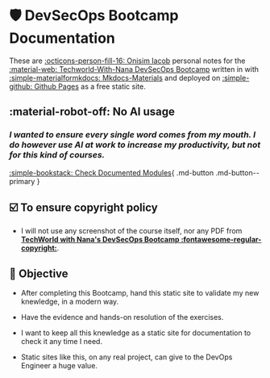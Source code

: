 # :shield: DevSecOps Bootcamp Documentation

These are [:octicons-person-fill-16: Onisim Iacob](https://www.linkedin.com/in/onisim-iacob) personal notes for the [:material-web: Techworld-With-Nana DevSecOps Bootcamp](https://www.techworld-with-nana.com/devsecops-bootcamp) written in with [:simple-materialformkdocs: Mkdocs-Materials](https://squidfunk.github.io/mkdocs-material/) and deployed on [:simple-github: Github Pages](https://squidfunk.github.io/mkdocs-material/publishing-your-site/) as a free static site.

## **:material-robot-off: No AI usage**

### *I wanted to ensure every single word comes from my mouth. I do however use AI at work to increase my productivity, but not for this kind of courses.*

[:simple-bookstack: Check Documented Modules](./pages/1-security-essentials.md){ .md-button .md-button--primary }

## :ballot_box_with_check: To ensure copyright policy

- I will not use any screenshot of the course itself, nor any PDF from [**TechWorld with Nana's DevSecOps Bootcamp :fontawesome-regular-copyright:**](https://www.techworld-with-nana.com/).

## :checkered_flag: Objective

- After completing this Bootcamp, hand this static site to validate my new knewledge, in a modern way.

- Have the evidence and hands-on resolution of the exercises.

- I want to keep all this knewledge as a static site for documentation to check it any time I need.

- Static sites like this, on any real project, can give to the DevOps Engineer a huge value.